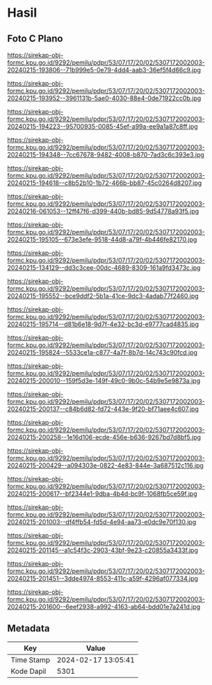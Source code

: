 # Hasil

## Foto C Plano

https://sirekap-obj-formc.kpu.go.id/9292/pemilu/pdpr/53/07/17/20/02/5307172002003-20240215-193806--71b999e5-0e79-4dd4-aab3-36ef5f4d66c9.jpg

https://sirekap-obj-formc.kpu.go.id/9292/pemilu/pdpr/53/07/17/20/02/5307172002003-20240215-193952--3961131b-5ae0-4030-88e4-0de71922cc0b.jpg

https://sirekap-obj-formc.kpu.go.id/9292/pemilu/pdpr/53/07/17/20/02/5307172002003-20240215-194223--95700935-0085-45ef-a99a-ee9a1a87c8ff.jpg

https://sirekap-obj-formc.kpu.go.id/9292/pemilu/pdpr/53/07/17/20/02/5307172002003-20240215-194348--7cc67678-9482-4008-b870-7ad3c6c393e3.jpg

https://sirekap-obj-formc.kpu.go.id/9292/pemilu/pdpr/53/07/17/20/02/5307172002003-20240215-194618--c8b52b10-1b72-466b-bb87-45c0264d8207.jpg

https://sirekap-obj-formc.kpu.go.id/9292/pemilu/pdpr/53/07/17/20/02/5307172002003-20240216-061053--12ff47f6-d399-440b-bd85-9d54778a93f5.jpg

https://sirekap-obj-formc.kpu.go.id/9292/pemilu/pdpr/53/07/17/20/02/5307172002003-20240215-195105--673e3efe-9518-44d8-a79f-4b446fe82170.jpg

https://sirekap-obj-formc.kpu.go.id/9292/pemilu/pdpr/53/07/17/20/02/5307172002003-20240215-134129--dd3c3cee-00dc-4689-8309-161a9fd3473c.jpg

https://sirekap-obj-formc.kpu.go.id/9292/pemilu/pdpr/53/07/17/20/02/5307172002003-20240215-195552--bce9ddf2-5b1a-41ce-9dc3-4adab77f2460.jpg

https://sirekap-obj-formc.kpu.go.id/9292/pemilu/pdpr/53/07/17/20/02/5307172002003-20240215-195714--d81b6e18-9d7f-4e32-bc3d-e9777cad4835.jpg

https://sirekap-obj-formc.kpu.go.id/9292/pemilu/pdpr/53/07/17/20/02/5307172002003-20240215-195824--5533ce1a-c877-4a7f-8b7d-14c743c90fcd.jpg

https://sirekap-obj-formc.kpu.go.id/9292/pemilu/pdpr/53/07/17/20/02/5307172002003-20240215-200010--159f5d3e-149f-49c0-9b0c-54b9e5e9873a.jpg

https://sirekap-obj-formc.kpu.go.id/9292/pemilu/pdpr/53/07/17/20/02/5307172002003-20240215-200137--c84b6d82-fd72-443e-9f20-bf71aee4c607.jpg

https://sirekap-obj-formc.kpu.go.id/9292/pemilu/pdpr/53/07/17/20/02/5307172002003-20240215-200258--1e16d106-ecde-456e-b636-9267bd7d8bf5.jpg

https://sirekap-obj-formc.kpu.go.id/9292/pemilu/pdpr/53/07/17/20/02/5307172002003-20240215-200429--a094303e-0822-4e83-844e-3a687512c116.jpg

https://sirekap-obj-formc.kpu.go.id/9292/pemilu/pdpr/53/07/17/20/02/5307172002003-20240215-200617--bf2344e1-9dba-4b4d-bc9f-1068fb5ce59f.jpg

https://sirekap-obj-formc.kpu.go.id/9292/pemilu/pdpr/53/07/17/20/02/5307172002003-20240215-201003--df4ffb54-fd5d-4e94-aa73-e0dc9e70f130.jpg

https://sirekap-obj-formc.kpu.go.id/9292/pemilu/pdpr/53/07/17/20/02/5307172002003-20240215-201145--a1c54f3c-2903-43bf-9e23-c20855a3433f.jpg

https://sirekap-obj-formc.kpu.go.id/9292/pemilu/pdpr/53/07/17/20/02/5307172002003-20240215-201451--3dde4974-8553-411c-a59f-4296af077334.jpg

https://sirekap-obj-formc.kpu.go.id/9292/pemilu/pdpr/53/07/17/20/02/5307172002003-20240215-201600--6eef2938-a992-4163-ab64-bdd01e7a241d.jpg


## Metadata

| Key        | Value               |
| ---------- | ------------------- |
| Time Stamp | 2024-02-17 13:05:41 |
| Kode Dapil | 5301                |



